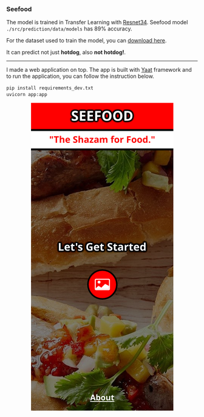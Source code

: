 ### Seefood

The model is trained in Transfer Learning with [Resnet34](https://towardsdatascience.com/understanding-and-visualizing-resnets-442284831be8). Seefood model `./src/prediction/data/models` has 89% accuracy.

For the dataset used to train the model, you can [download here](https://www.kaggle.com/dansbecker/hot-dog-not-hot-dog).

It can predict not just **hotdog**, also **not hotdog!**.

---

I made a web application on top. The app is built with [Yaat](https://github.com/yaat-project/yaat) framework and to run the application, you can follow the instruction below.

```bash
pip install requirements_dev.txt
uvicorn app:app
```

<p align="center">
    <img src="https://raw.githubusercontent.com/the-robot/seefood/master/screenshots/homepage.png">
</p>
